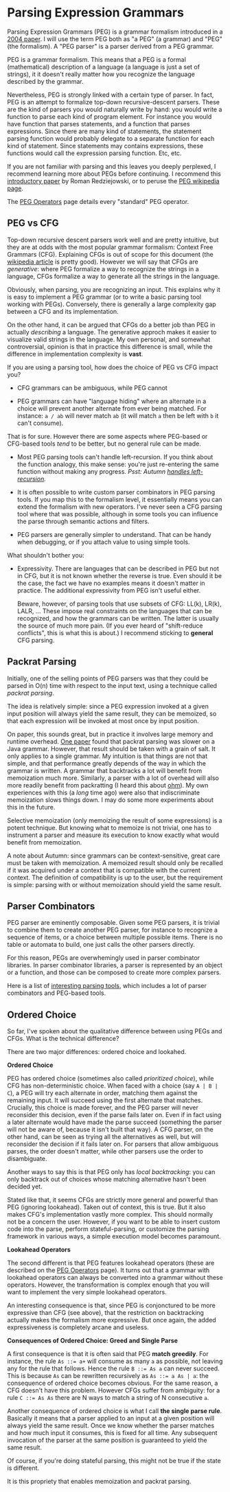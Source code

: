 # Parsing Expression Grammars

Parsing Expression Grammars (PEG) is a grammar formalism introduced in a [2004 paper].
I will use the term PEG both as "a PEG" (a grammar) and "PEG" (the formalism).
A "PEG parser" is a parser derived from a PEG grammar.

[2004 paper]: http://bford.info/pub/lang/peg

PEG is a grammar formalism. This means that a PEG is a formal (mathematical)
description of a language (a language is just a set of strings), it it doesn't really matter
how you recognize the language described by the grammar.

Nevertheless, PEG is strongly linked with a certain type of parser. In fact, PEG is an attempt to
formalize top-down recursive-descent parsers. These are the kind of parsers you would naturally
write by hand: you would write a function to parse each kind of program element. For instance
you would have function that parses statements, and a function that parses expressions. Since
there are many kind of statements, the statement parsing function would probably delegate to
a separate function for each kind of statement. Since statements may contains expressions, these
functions would call the expression parsing function. Etc, etc.

If you are not familiar with parsing and this leaves you deeply perplexed, I recommend learning
more about PEGs before continuing. I recommend this [introductory paper] by Roman Redziejowski,
or to peruse the [PEG wikipedia page].

[introductory paper]: http://www.romanredz.se/papers/FI2007.pdf
[PEG wikipedia page]: https://en.wikipedia.org/wiki/Parsing_expression_grammar

The [PEG Operators] page details every "standard" PEG operator.

[PEG Operators]: /doc/autumn/peg-ops.md

## PEG vs CFG

Top-down recursive descent parsers work well and are pretty intuitive, but they are at odds with the
most popular grammar formalism: Context Free Grammars (CFG). Explaining CFGs is out of scope for
this document (the [wikipedia article] is pretty good). However we will say that CFGs are
*generative*: where PEG formalize a way to recognize the strings in a language, CFGs formalize a way
to generate all the strings in the language.

[wikipedia article]: https://en.wikipedia.org/wiki/Context-free_grammar

Obviously, when parsing, you are recognizing an input. This explains why it is easy to
implement a PEG grammar (or to write a basic parsing tool working with PEGs). Conversely,
there is generally a large complexity gap between a CFG and its implementation.

On the other hand, it can be argued that CFGs do a better job than PEG in actually *describing* a
language. The generative approch makes it easier to visualize valid strings in the language.
 My own personal, and somewhat controversial, opinion is that in practice this difference is small,
while the difference in implementation complexity is **vast**.

If you are using a parsing tool, how does the choice of PEG vs CFG impact you?

- CFG grammars can be ambiguous, while PEG cannot

- PEG grammars can have "language hiding" where an alternate in a choice will prevent another
  alternate from ever being matched. For instance: `a / ab` will never match `ab` (it will match `a`
  then be left with `b` it can't consume).
  
That is for sure. However there are some aspects where PEG-based or CFG-based tools *tend* to be
better, but no general rule can be made.

- Most PEG parsing tools can't handle left-recursion. If you think about the function analogy, this
  make sense: you're just re-entering the same function without making any progress.
  *Psst: Autumn [handles left-recursion].*
  
[handles left-recursion]: /docs/autumn/left-recursion.md

- It is often possible to write custom parser combinators in PEG parsing tools. If you map this to
  the formalism level, it essentially means you can extend the formalism with new operators. I've
  never seen a CFG parsing tool where that was possible, although in some tools you can influence
  the parse through semantic actions and filters.
  
- PEG parsers are generally simpler to understand. That can be handy when debugging, or if you
  attach value to using simple tools.
  
 What shouldn't bother you:
 
- Expressivity. There are languages that can be described in PEG but not in CFG, but it is not known
  whether the reverse is true. Even should it be the case, the fact we have no examples means it
  doesn't matter in practice. The additional expressivity from PEG isn't useful either.
  
  Beware, however, of parsing tools that use subsets of CFG: LL(k), LR(k), LALR, ... These
  impose real constraints on the languages that can be recognized, and how the grammars can be
  written. The latter is usually the source of much more pain. (If you ever heard of "shift-reduce
  conflicts", this is what this is about.) I recommend sticking to **general** CFG parsing.
  
  
## Packrat Parsing

Initially, one of the selling points of PEG parsers was that they could be parsed in O(n) time
with respect to the input text, using a technique called *packrat parsing*.

The idea is relatively simple: since a PEG expression invoked at a given input position will always
yield the same result, they can be memoized, so that each expression will be invoked at most once
by input position.

On paper, this sounds great, but in practice it involves large memory and runtime overhead.
[One paper][packrat-flop] found that packrat parsing was slower on a Java grammar.
However, that result should be taken with a grain of salt. It only applies to a single
grammar. My intuition is that things are not that simple, and that performance greatly depends
of the way in which the grammar is written. A grammar that backtracks a lot will benefit from
memoization much more. Similarly, a parser with a lot of overhead will also more readily benefit
from packratting (I heard this about [ohm]). My own experiences with this (a *long* time ago) were
also that indiscriminate memoization slows things down. I may do some more experiments about this
in the future.

Selective memoization (only memoizing the result of some expressions) is a potent technique. But
knowing what to memoize is not trivial, one has to instrument a parser and measure its execution to
know exactly what would benefit from memoization.

A note about Autumn: since grammars can be context-sensitive, great care must be taken with
memoization. A memoized result should only be recalled if it was acquired under a context that
is compatible with the current context. The definition of compatibility is up to the user, but
the requirement is simple: parsing with or without memoization should yield the same result.

[packrat-flop]: https://www.mercurylang.org/documentation/papers/packrat.pdf
[ohm]: https://github.com/harc/ohm

## Parser Combinators

PEG parser are eminently composable. Given some PEG parsers, it is trivial to combine them to create
another PEG parser, for instance to recognize a sequence of items, or a choice between multiple
possible items. There is no table or automata to build, one just calls the other parsers
directly.

For this reason, PEGs are overwhemingly used in parser combinator libraries. In parser combinator
libraries, a parser is represented by an object or a function, and those can be composed to create
more complex parsers.

Here is a list of [interesting parsing tools], which includes a lot of parser combinators and
PEG-based tools.

[interesting parsing tools]: /doc/autumn/parsing-tools.md

## Ordered Choice

So far, I've spoken about the qualitative difference between using PEGs and CFGs.
What is the technical difference?

There are two major differences: ordered choice and lookahed.

**Ordered Choice**

PEG has ordered choice (sometimes also called *prioritized choice*), while CFG has non-deterministic
choice. When faced with a choice (say `A | B | C`), a PEG will try each alternate in order, matching
them against the remaining input. It will succeed using the first alternate that matches. Crucially,
this choice is made forever, and the PEG parser will never reconsider this decision, even if the
parse fails later on. Even if in fact using a later alternate would have made the parse succeed
(something the parser will not be aware of, because it isn't built that way). A CFG parser, on the
other hand, can be seen as trying all the alternatives as well, but will reconsider the decision if
it fails later on. For parsers that allow ambiguous parses, the order doesn't matter, while other
parsers use the order to disambiguate.

Another ways to say this is that PEG only has *local backtracking*: you can only backtrack out
of choices whose matching alternative hasn't been decided yet.

Stated like that, it seems CFGs are strictly more general and powerful than PEG (ignoring lookahead).
Taken out of context, this is true. But it also makes CFG's implementation vastly more complex.
This should normally not be a concern the user. However, if you want to be able to insert custom
code into the parse, perform stateful-parsing, or customize the parsing framework in various ways,
a simple execution model becomes paramount.

**Lookahead Operators**

The second different is that PEG features lookahead operators (these are described on the [PEG
Operators] page). It turns out that a grammar with lookahead operators can always be converted
into a grammar without these operators. However, the transformation is complex enough that
you will want to implement the very simple lookahead operators.

An interesting consequence is that, since PEG is conjonctured to be more expressive than CFG (see
above), that the restriction on backtracking actually makes the formalism more expressive.
But once again, the added expressiveness is completely arcane and useless.

**Consequences of Ordered Choice: Greed and Single Parse**

A first consequence is that it is often said that PEG **match greedily**. For instance, the rule `As
::= a+` will consume as many `a` as possible, not leaving any for the rule that follows. Hence the
rule `B ::= As a` can never succeed. This is because `As` can be rewritten recursively as `As ::= a
As | a`: the consequence of ordered choice becomes obvious. For the same reason, a CFG doesn't have
this problem. However CFGs suffer from ambiguity: for a rule `C ::= As As` there are N ways to match
a string of N consecutive `a`.

Another consequence of ordered choice is what I call **the single parse rule**. Basically
it means that a parser applied to an input at a given position will always yield the same result.
Once we know whether the parser matches and how much input it consumes, this is fixed for all time.
Any subsequent invocation of the parser at the same position is guaranteed to yield the same result.

Of course, if you're doing stateful parsing, this might not be true if the state is different.

It is this propriety that enables memoization and packrat parsing.